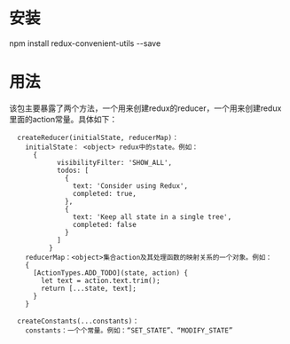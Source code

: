 
# 安装

  npm install redux-convenient-utils --save

# 用法

  该包主要暴露了两个方法，一个用来创建redux的reducer，一个用来创建redux里面的action常量。具体如下：

      createReducer(initialState, reducerMap)：  
        initialState： <object> redux中的state。例如：
          {
                visibilityFilter: 'SHOW_ALL',
                todos: [
                  {
                    text: 'Consider using Redux',
                    completed: true,
                  },
                  {
                    text: 'Keep all state in a single tree',
                    completed: false
                  }
                ]
              }
        reducerMap：<object>集合action及其处理函数的映射关系的一个对象。例如：
        {
          [ActionTypes.ADD_TODO](state, action) {
            let text = action.text.trim();
            return [...state, text];
          }
        } 

      createConstants(...constants)： 
        constants：一个个常量。例如：“SET_STATE”、“MODIFY_STATE”
